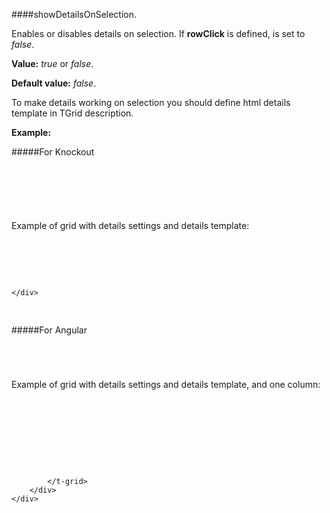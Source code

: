 ﻿####showDetailsOnSelection.

Enables or disables details on selection. If **rowClick** is defined, is set to *false*.

**Value:** *true* or *false*.

**Default value:** *false*.
    
To make details working on selection you should define html details template in TGrid description.

**Example:**

#####For Knockout
<!--Start the highlighter-->
<pre class="brush: html">
	<div data-bind="tgrid: { provider: itemsProvider, showDetailsOnSelection: true}">
	</div>
</pre>
#####
Example of grid with details settings and details template:

<pre class="brush: html">
	<div data-bind="tgrid: { provider: itemsProvider, showDetailsOnSelection: true}">
		  <script type="text/html">
			<column data-g-member="Name">
			</column>
		    <details>
                <div>This is a sample of row details </div>
            </details>
        </script>
	</div>
</pre>

#####For Angular

<pre class="brush: html">
	<t-grid id="test-angular" provider="itemsProvider" showDetailsOnSelection="true">
	</t-grid>
</pre>
#####
Example of grid with details settings and details template, and one column:
<pre class="brush: html">
	<div ng-app="SampleModule"> 
        <div ng-controller="ctrl">
			<t-grid id="test-angular" provider="itemsProvider" showDetailsOnSelection="true">
				<script type="text/html">
					<column data-g-member="Name">
					</column>
					<details>
						<div>This is a sample of table row details </div>
					</details>
				</script>
			</t-grid>
		</div>
    </div>
</pre>

#####
<script type="text/javascript">
    SyntaxHighlighter.highlight();
</script>